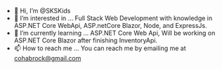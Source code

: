 - 👋 Hi, I’m @SKSKids
- 👀 I’m interested in ... Full Stack Web Development with knowledge in ASP.NET Core WebApi, ASP.netCore Blazor, Node, and ExpressJs.
- 🌱 I’m currently learning ... ASP.NET Core Web Api, Will be working on ASP.NET Core Blazor after finishing InventoryApi.
- 📫 How to reach me ... You can reach me by emailing me at cohabrock@gmail.com

<!---
SKSKids/SKSKids is a ✨ special ✨ repository because its `README.md` (this file) appears on your GitHub profile.
You can click the Preview link to take a look at your changes.
--->
